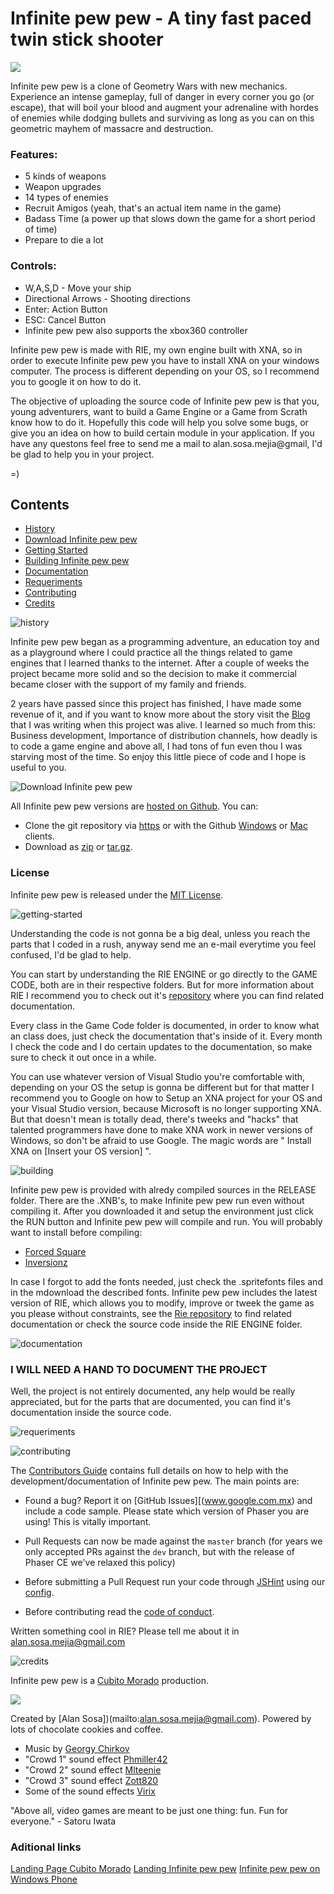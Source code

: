 # Infinite pew pew - A tiny fast paced twin stick shooter


<img src="https://www.dropbox.com/s/w5sb3pyeef64ns6/Feature.jpg?dl=1" align="center">


Infinite pew pew is a clone of Geometry Wars with new mechanics. Experience an intense gameplay, full of danger in every corner you go (or escape), that will boil your blood and augment your adrenaline with hordes of enemies while dodging bullets and surviving as long as you can on this geometric mayhem of massacre and destruction.

### Features:

- 5 kinds of weapons
- Weapon upgrades
- 14 types of enemies
- Recruit Amigos (yeah, that's an actual item name in the game)
- Badass Time (a power up that slows down the game for a short period of time)
- Prepare to die a lot

### Controls: 

- W,A,S,D - Move your ship
- Directional Arrows - Shooting directions
- Enter: Action Button
- ESC: Cancel Button
- Infinite pew pew also supports the xbox360 controller

Infinite pew pew is made with RIE, my own engine built with XNA, so in order to execute Infinite pew pew you have to install XNA on your windows computer. The process is different depending on your OS, so I recommend you to google it on how to do it. 

The objective of uploading the source code of Infinite pew pew is that you, young adventurers, want to build a Game Engine or a Game from Scrath know how to do it. Hopefully this code will help you solve some bugs, or give you an idea on how to build certain module in your application. If you have any questons feel free to send me a mail to alan.sosa.mejia@gmail, I'd be glad to help you in your project. 

=)

## Contents

- [History](#history)
- [Download Infinite pew pew](#download)
- [Getting Started](#getting-started)
- [Building Infinite pew pew](#building)
- [Documentation](#documentation)
- [Requeriments](#requeriments)
- [Contributing](#contributing)
- [Credits](#credits)

<a name="history"></a>
![history](http://s24.postimg.org/5tj8t4bhx/history-header.png "history")

Infinite pew pew began as a programming adventure, an education toy and as a playground where I could practice all the things related to game engines that I learned thanks to the internet. After a couple of weeks the project became more solid and so the decision to make it commercial became closer with the support of my family and friends.

2 years have passed since this project has finished, I have made some revenue of it, and if you want to know more about the story visit the [Blog](http://cubitomorado.blogspot.com) that I was writing when this project was alive. I learned so much from this: Business development, Importance of distribution channels, how deadly is to code a game engine and above all, I had tons of fun even thou I was starving most of the time. So enjoy this little piece of code and I hope is useful to you. 

<a name="download"></a>
![Download Infinite pew pew](http://s30.postimg.org/pa6rbdfc1/download_header.png "Download Infinite pew pew")

All Infinite pew pew versions are [hosted on Github](http://github.com/AlanSosa/Infinite-pew-pew-PC-Version). You can:

* Clone the git repository via [https](https://github.com/AlanSosa/Infinite-pew-pew-PC-Version.git) or with the Github [Windows](github-windows://openRepo/https://github.com/AlanSosa/Infinite-pew-pew-PC-Version) or [Mac](github-mac://openRepo/https://github.com/AlanSosa/Infinite-pew-pew-PC-Version) clients.
* Download as [zip](https://github.com/AlanSosa/Infinite-pew-pew-PC-Version/archive/master.zip) or [tar.gz](https://github.com/AlanSosa/Infinite-pew-pew-PC-Version/archive/master.tar.gz).

### License

Infinite pew pew is released under the [MIT License](http://opensource.org/licenses/MIT).

<a name="getting-started"></a>
![getting-started](http://s24.postimg.org/reobgq88l/getting-started-header.png "Getting Started")

Understanding the code is not gonna be a big deal, unless you reach the parts that I coded in a rush, anyway send me an e-mail everytime you feel confused, I'd be glad to help.

You can start by understanding the RIE ENGINE or go directly to the GAME CODE, both are in their respective folders. But for more information about RIE I recommend you to check out it's [repository](http://github.com/AlanSosa/Rie-Engine) where you can find related documentation.

Every class in the Game Code folder is documented, in order to know what an class does, just check the documentation that's inside of it. Every month I check the code and I do certain updates to the documentation, so make sure to check it out once in a while.

You can use whatever version of Visual Studio you're comfortable with, depending on your OS the setup is gonna be different but for that matter I recommend you to Google on how to Setup an XNA project for your OS and your Visual Studio version, because Microsoft is no longer supporting XNA. But that doesn't mean is totally dead, there's tweeks and "hacks" that talented programmers have done to make XNA work in newer versions of Windows, so don't be afraid to use Google. The magic words are " Install XNA on [Insert your OS version] ".

<a name="building"></a>
![building](http://s24.postimg.org/8fu5wbdbp/building-infinite-pew-pew-header.png "Building Infinite pew pew")

Infinite pew pew is provided with alredy compiled sources in the RELEASE folder. There are the .XNB's, to make Infinite pew pew run even without compiling it. After you downloaded it and setup the environment just click the RUN button and Infinite pew pew will compile and run. You will probably want to install before compiling:

- [Forced Square](http://www.dafont.com/forced-square.font)
- [Inversionz](http://www.dafont.com/inversionz.font)

In case I forgot to add the fonts needed, just check the .spritefonts files and in the <Font Name> mdownload the described fonts. Infinite pew pew includes the latest version of RIE, which allows you to modify, improve or tweek the game as you please without constraints, see the [Rie repository](http://github.com/AlanSosa/Rie-Engine) to find related documentation or check the source code inside the RIE ENGINE folder.

<a name="documentation"></a>
![documentation](http://s24.postimg.org/dig34ubzp/documentation-header.png "Documentation")

### I WILL NEED A HAND TO DOCUMENT THE PROJECT

Well, the project is not entirely documented, any help would be really appreciated, but for the parts that are documented, you can find it's documentation inside the source code. 

<a name="Requeriments"></a>
![requeriments](http://s24.postimg.org/jbq55enn9/requeriments-header.png "Requeriments")



<a name="contributing"></a>
![contributing](http://s24.postimg.org/6pb4utvsl/contributing-header.png "Contributing")

The [Contributors Guide](www.google.com.mx) contains full details on how to help with the development/documentation of Infinite pew pew. The main points are:

- Found a bug? Report it on [GitHub Issues][(www.google.com.mx) and include a code sample. Please state which version of Phaser you are using! This is vitally important.

- Pull Requests can now be made against the `master` branch (for years we only accepted PRs against the `dev` branch, but with the release of Phaser CE we've relaxed this policy)

- Before submitting a Pull Request run your code through [JSHint](http://www.jshint.com/) using our [config](https://github.com/photonstorm/phaser/blob/master/v2-community/.jshintrc).

- Before contributing read the [code of conduct](https://github.com/photonstorm/phaser/blob/master/v2-community/CODE_OF_CONDUCT.md).

Written something cool in RIE? Please tell me about it in alan.sosa.mejia@gmail.com

<a name="credits"></a>
![credits](http://s24.postimg.org/pvsxbr1o5/credits-header.png "Credits")

Infinite pew pew is a [Cubito Morado](http://cubitomorado.blogspot.com) production.

<img src="http://s15.postimg.org/beumtkhmz/logo_transpared_dark_label_590_256.png">

Created by [Alan Sosa])(mailto:alan.sosa.mejia@gmail.com). Powered by lots of chocolate cookies and coffee.

- Music by [Georgy Chirkov](http://opengameart.org/users/gichco)
- "Crowd 1" sound effect [Phmiller42](http://freesound.org/people/phmiller42/)
- "Crowd 2" sound effect [Mlteenie](http://freesound.org/people/mlteenie/)
- "Crowd 3" sound effect [Zott820](http://freesound.org/people/zott820/)
- Some of the sound effects [Virix](https://soundcloud.com/virix)

"Above all, video games are meant to be just one thing: fun. Fun for everyone." - Satoru Iwata

### Aditional links 

[Landing Page Cubito Morado](http://www.cubitomorado.blogspot.com)
[Landing Infinite pew pew](http://cubitomorado.blogspot.com/p/infinite-pew-pew.html)
[Infinite pew pew on Windows Phone](http://www.microsoft.com/es-mx/store/p/infinite-pew-pew-free/9nblgggzmvvn)

